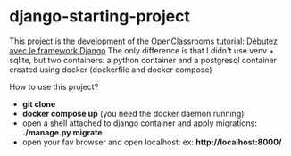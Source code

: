 # django-starting-project

This project is the development of the OpenClassrooms tutorial: [Débutez avec le framework Django](https://openclassrooms.com/fr/courses/7172076-debutez-avec-le-framework-django)
The only difference is that I didn't use venv + sqlite, but two containers: a python container and a postgresql container created using docker (dockerfile and docker compose)

How to use this project?
* __git clone__
* __docker compose up__ (you need the docker daemon running)
* open a shell attached to django container and apply migrations: __./manage.py migrate__
* open your fav browser and open localhost: ex: __http://localhost:8000/__
